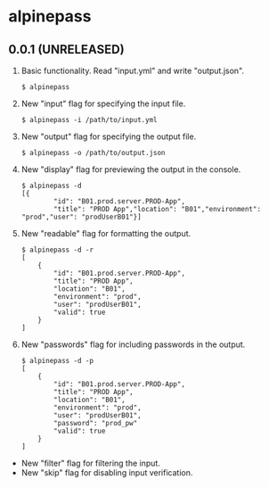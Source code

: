 # alpinepass

## 0.0.1 (UNRELEASED)

1. Basic functionality. Read "input.yml" and write "output.json".

    ```
	$ alpinepass
    ```

2. New "input" flag for specifying the input file.

    ```
	$ alpinepass -i /path/to/input.yml
    ```

3. New "output" flag for specifying the output file.

    ```
	$ alpinepass -o /path/to/output.json
    ```

4. New "display" flag for previewing the output in the console.

    ```
	$ alpinepass -d
	[{
            "id": "B01.prod.server.PROD-App",
            "title": "PROD App","location": "B01","environment": "prod","user": "prodUserB01"}]
    ```

5. New "readable" flag for formatting the output.

    ```
	$ alpinepass -d -r
	[
        {
            "id": "B01.prod.server.PROD-App",
            "title": "PROD App",
            "location": "B01",
            "environment": "prod",
            "user": "prodUserB01",
            "valid": true
        }
	]
    ```

6. New "passwords" flag for including passwords in the output.

    ```
	$ alpinepass -d -p
	[
        {
            "id": "B01.prod.server.PROD-App",
            "title": "PROD App",
            "location": "B01",
            "environment": "prod",
            "user": "prodUserB01",
			"password": "prod_pw"
            "valid": true
        }
	]
	```

* New "filter" flag for filtering the input.
* New "skip" flag for disabling input verification.
